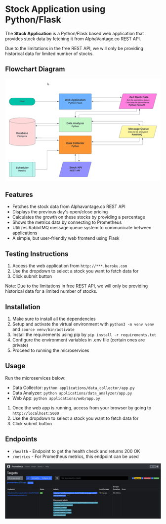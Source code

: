 # Stock Application using Python/Flask

The **Stock Application** is a Python/Flask based web application 
that provides stock data by fetching it from AlphaVantage.co REST API.

Due to the limitations in the free REST API, we will only be providing 
historical data for limited number of stocks.

## Flowchart Diagram
![flowchart.png](images%2Fflowchart.png)

## Features

- Fetches the stock data from Alphavantage.co REST API
- Displays the previous day's open/close pricing
- Calculates the growth on these stocks by providing a percentage
- Shows the metrics data by connecting to Prometheus
- Utilizes RabbitMQ message queue system to communicate between applications
- A simple, but user-friendly web frontend using Flask

## Testing Instructions

1. Access the web application from `http://***.heroku.com`
3. Use the dropdown to select a stock you want to fetch data for
4. Click submit button 

Note: Due to the limitations in free REST API, we will only be providing
historical data for a limited number of stocks.

## Installation

1. Make sure to install all the dependencies
2. Setup and activate the virtual environment with `python3 -m venv venv` and `source venv/bin/activate`
3. Install the requirements using pip by `pip install -r requirements.txt`
4. Configure the environment variables in .env file (certain ones are private)
5. Proceed to running the microservices

## Usage

Run the microservices below:

- Data Collector: `python applications/data_collector/app.py`
- Data Analyzer: `python applications/data_analyzer/app.py`
- Web App: `python applications/web/app.py`

1. Once the web app is running, access from your browser by going to `http://localhost:5000`
3. Use the dropdown to select a stock you want to fetch data for
4. Click submit button 

## Endpoints

- `/health` - Endpoint to get the health check and returns 200 OK
- `/metrics` - For Prometheus metrics, this endpoint can be used

![prometheus.png](images%2Fprometheus.png)

